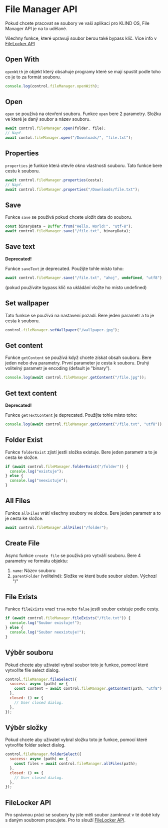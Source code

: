 # File Manager API

Pokud chcete pracovat se soubory ve vaši aplikaci pro KLIND OS, File Manager API je na to udělané.

Všechny funkce, které upravují soubor berou také bypass klíč. Více info v [FileLocker API](filelocker.md)

## Open With

`openWith` je objekt který obsahuje programy které se mají spustit podle toho co je to za formát souboru.

```javascript
console.log(control.fileManager.openWith);
```

## Open

`open` se používá na otevření souboru. Funkce `open` bere 2 parametry. Složku ve které je daný soubor a název souboru.

```javascript
await control.fileManager.open(folder, file);
// Např.
await contol.fileManager.open("/Downloads/", "file.txt");
```

## Properties

`properties` je funkce která otevře okno vlastnosti souboru. Tato funkce bere cestu k souboru.

```javascript
await control.fileManager.properties(cesta);
// Např.
await control.fileManager.properties("/Downloads/file.txt");
```

## Save

Funkce `save` se používá pokud chcete uložit data do souboru.

```javascript
const binaryData = Buffer.from("Hello, World!", "utf-8");
await control.fileManager.save("/file.txt", binaryData);
```

## Save text

**Deprecated!**

Funkce `saveText` je deprecated. Použíjte tohle místo toho:

```javascript
await control.fileManager.save("/file.txt", "ahoj", undefined, "utf8");
```

(pokud používáte bypass klíč na ukládání vložte ho místo undefined)

## Set wallpaper

Tato funkce se používá na nastavení pozadí. Bere jeden parametr a to je cesta k souboru.

```javascript
control.fileManager.setWallpaper("/wallpaper.jpg");
```

## Get content

Funkce `getContent` se používá když chcete získat obsah souboru. Bere jeden nebo dva parametry. První parameter je cesta k souboru. Druhý volitelný parametr je encoding (default je "binary").

```javascript
console.log(await control.fileManager.getContent("/file.jpg"));
```

## Get text content

**Deprecated!**

Funkce `getTextContent` je deprecated. Použíjte tohle místo toho:

```javascript
console.log(await control.fileManager.getContent("/file.txt", "utf8"));
```

## Folder Exist

Funkce `folderExist` zjistí jestli složka existuje. Bere jeden parametr a to je cesta ke složce.

```javascript
if (await control.fileManager.folderExist("/folder")) {
  console.log("existuje");
} else {
  console.log("neexistuje");
}
```

## All Files

Funkce `allFiles` vrátí všechny soubory ve složce. Bere jeden parametr a to je cesta ke složce.

```javascript
await control.fileManager.allFiles("/folder");
```

## Create File

Async funkce `create file` se používá pro vytváří souboru. Bere 4 parametry ve formátu objektu:

1. `name`: Název souboru
2. `parentFolder` (volitelné): Složke ve které bude soubor uložen. Výchozí "/"

## File Exists

Funkce `fileExists` vrací `true` nebo `false` jestli soubor existuje podle cesty.

```javascript
if (await control.fileManager.fileExists("/file.txt")) {
  console.log("Soubor existuje!");
} else {
  console.log("Soubor neexistuje!");
}
```

## Výběr souboru

Pokud chcete aby uživatel vybral soubor toto je funkce, pomocí které vytvoříte file select dialog.

```javascript
control.fileManager.fileSelect({
  success: async (path) => {
    const content = await control.fileManager.getContent(path, "utf8");
  },
  closed: () => {
    // User closed dialog.
  },
});
```

## Výběr složky

Pokud chcete aby uživatel vybral složku toto je funkce, pomocí které vytvoříte folder select dialog.

```javascript
control.fileManager.folderSelect({
  success: async (path) => {
    const files = await control.fileManager.allFiles(path);
  },
  closed: () => {
    // User closed dialog.
  },
});
```

## FileLocker API

Pro správnou práci se soubory by jste měli soubor zamknout v té době kdy s daným souborem pracujete. Pro to slouží [FileLocker API](filelocker.md).

